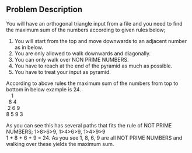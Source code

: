 ## Problem Description

You will have an orthogonal triangle input from a file and you need to find the maximum sum of the numbers according to given rules below;

1. You will start from the top and move downwards to an adjacent number as in below.
2. You are only allowed to walk downwards and diagonally.
3. You can only walk over NON PRIME NUMBERS.
4. You have to reach at the end of the pyramid as much as possible.
5. You have to treat your input as pyramid.

According to above rules the maximum sum of the numbers from top to bottom in below example is 24. \
      &emsp;1 \
     &ensp;8 4 \
    &nbsp;2 6 9 \
   8 5 9 3

As you can see this has several paths that fits the rule of NOT PRIME NUMBERS; 1>8>6>9, 1>4>6>9, 1>4>9>9 \
1 + 8 + 6 + 9 = 24.  As you see 1, 8, 6, 9 are all NOT PRIME NUMBERS and walking over these yields the maximum sum.
